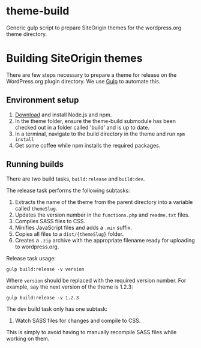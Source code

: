 # theme-build
Generic gulp script to prepare SiteOrigin themes for the wordpress.org theme directory.

# Building SiteOrigin themes

There are few steps necessary to prepare a theme for release on the WordPress.org plugin directory. We use [Gulp](http://gulpjs.com/) to automate this.

## Environment setup

1. [Download](https://nodejs.org/download/) and install Node.js and npm.
2. In the theme folder, ensure the theme-build submodule has been checked out in a folder called 'build' and is up to date.
3. In a terminal, navigate to the build directory in the theme and run `npm install`
3. Get some coffee while npm installs the required packages.

## Running builds

There are two build tasks, `build:release` and `build:dev`.

The release task performs the following subtasks:

1. Extracts the name of the theme from the parent directory into a variable called `themeSlug`.
2. Updates the version number in the `functions.php` and `readme.txt` files.
3. Compiles SASS files to CSS.
4. Minifies JavaScript files and adds a `.min` suffix.
5. Copies all files to a `dist/{themeSlug}` folder.
6. Creates a `.zip` archive with the appropriate filename ready for uploading to wordpress.org.

Release task usage:

`gulp build:release -v version`

Where `version` should be replaced with the required version number.
For example, say the next version of the theme is 1.2.3:

`gulp build:release -v 1.2.3`

The dev build task only has one subtask:

1) Watch SASS files for changes and compile to CSS.

This is simply to avoid having to manually recompile SASS files while working on them.

